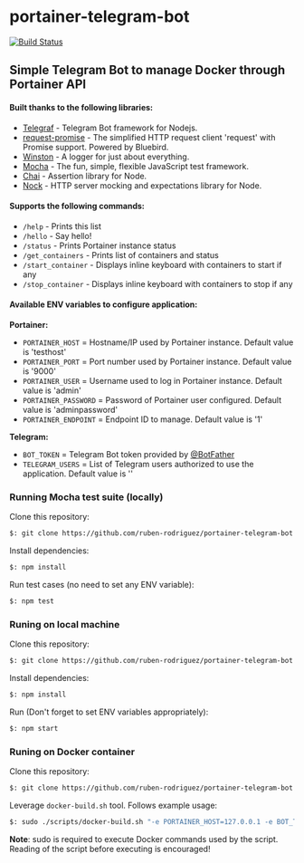 # portainer-telegram-bot

[![Build Status](https://travis-ci.org/ermus19/portainer-telegram-bot.svg?branch=dev)](https://travis-ci.org/ermus19/portainer-telegram-bot)

## Simple Telegram Bot to manage Docker through Portainer API

#### Built thanks to the following libraries:

* [Telegraf](https://telegraf.js.org) - Telegram Bot framework for Nodejs.
* [request-promise](https://github.com/request/request-promise) - The simplified HTTP request client 'request' with Promise support. Powered by Bluebird.
* [Winston](https://github.com/winstonjs/winston) - A logger for just about everything. 
* [Mocha](https://mochajs.org/) - The fun, simple, flexible JavaScript test framework.
* [Chai](https://www.chaijs.com/) - Assertion library for Node.
* [Nock](https://github.com/nock/nock) - HTTP server mocking and expectations library for Node.

#### Supports the following commands:

* `/help` - Prints this list
* `/hello` - Say hello!
* `/status` - Prints Portainer instance status
* `/get_containers` - Prints list of containers and status
* `/start_container` - Displays inline keyboard with containers to start if any
* `/stop_container` - Displays inline keyboard with containers to stop if any

#### Available ENV variables to configure application:

**Portainer:**

* `PORTAINER_HOST` = Hostname/IP used by Portainer instance. Default value is 'testhost'
* `PORTAINER_PORT` = Port number used by Portainer instance. Default value is '9000'
* `PORTAINER_USER` = Username used to log in Portainer instance. Default value is 'admin'
* `PORTAINER_PASSWORD` = Password of Portainer user configured. Default value is 'adminpassword'
* `PORTAINER_ENDPOINT` = Endpoint ID to manage. Default value is '1'

**Telegram:**

* `BOT_TOKEN` = Telegram Bot token provided by [@BotFather](https://telegram.me/BotFather)
* `TELEGRAM_USERS` = List of Telegram users authorized to use the application. Default value is ''

### Running Mocha test suite (locally)

Clone this repository:

```sh
$: git clone https://github.com/ruben-rodriguez/portainer-telegram-bot
```

Install dependencies:
```sh
$: npm install
```

Run test cases (no need to set any ENV variable):

```sh
$: npm test
```


### Runing on local machine 

Clone this repository:

```sh
$: git clone https://github.com/ruben-rodriguez/portainer-telegram-bot
```

Install dependencies:
```sh
$: npm install
```

Run (Don't forget to set ENV variables appropriately):

```sh
$: npm start
```

### Runing on Docker container

Clone this repository:

```sh
$: git clone https://github.com/ruben-rodriguez/portainer-telegram-bot
```

Leverage `docker-build.sh` tool. Follows example usage:

```sh
$: sudo ./scripts/docker-build.sh "-e PORTAINER_HOST=127.0.0.1 -e BOT_TOKEN=xxxxxxxxx:qqqqqqqqqqqqqqqqqqqqqqqqqqqqqqqqqq -e TELEGRAM_USERS=TelegramUser,TelegramUser2"
```

**Note**: sudo is required to execute Docker commands used by the script. Reading of the script before executing is encouraged!
